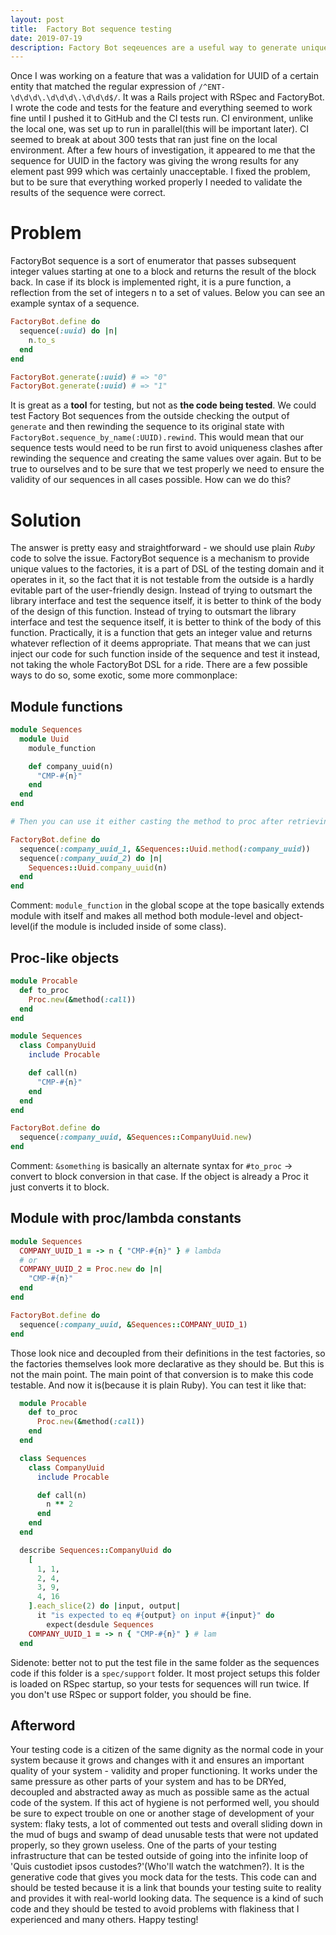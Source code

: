 ```yaml
---
layout: post
title:  Factory Bot sequence testing
date: 2019-07-19
description: Factory Bot seqeuences are a useful way to generate unique data for your test factories, but testing facilities also should be tested, so how can you reach that?
---
```

Once I was working on a feature that was a validation for UUID of a certain entity that matched the regular expression of `/^ENT-\d\d\d\.\d\d\d\.\d\d\d$/`. It was a Rails project with RSpec and FactoryBot. I wrote the code and tests for the feature and everything seemed to work fine until I pushed it to GitHub and the CI tests run. CI environment, unlike the local one, was set up to run in parallel(this will be important later). CI seemed to break at about 300 tests that ran just fine on the local environment. After a few hours of investigation, it appeared to me that the sequence for UUID in the factory was giving the wrong results for any element past 999 which was certainly unacceptable. I fixed the problem, but to be sure that everything worked properly I needed to validate the results of the sequence were correct.

# Problem

FactoryBot sequence is a sort of enumerator that passes subsequent integer values starting at one to a block and returns the result of the block back. In case if its block is implemented right, it is a pure function, a reflection from the set of integers n to a set of values. Below you can see an example syntax of a sequence.

```ruby
FactoryBot.define do
  sequence(:uuid) do |n|
    n.to_s
  end
end

FactoryBot.generate(:uuid) # => "0"
FactoryBot.generate(:uuid) # => "1"
```

It is great as a __tool__ for testing, but not as __the code being tested__. We could test Factory Bot sequences from the outside checking the output of `generate` and then rewinding the sequence to its original state with `FactoryBot.sequence_by_name(:UUID).rewind`. This would mean that our sequence tests would need to be run first to avoid uniqueness clashes after rewinding the sequence and creating the same values over again. But to be true to ourselves and to be sure that we test properly we need to ensure the validity of our sequences in all cases possible. How can we do this?

# Solution

The answer is pretty easy and straightforward - we should use plain *Ruby* code to solve the issue. FactoryBot sequence is a mechanism to provide unique values to the factories, it is a part of DSL of the testing domain and it operates in it, so the fact that it is not testable from the outside is a hardly evitable part of the user-friendly design. Instead of trying to outsmart the library interface and test the sequence itself, it is better to think of the body of the design of this function. Instead of trying to outsmart the library interface and test the sequence itself, it is better to think of the body of this function. Practically, it is a function that gets an integer value and returns whatever reflection of it deems appropriate. That means that we can just inject our code for such function inside of the sequence and test it instead, not taking the whole FactoryBot DSL for a ride. There are a few possible ways to do so, some exotic, some more commonplace:

## Module functions

```ruby
module Sequences
  module Uuid
    module_function

    def company_uuid(n)
      "CMP-#{n}"
    end
  end
end

# Then you can use it either casting the method to proc after retrieving it with #method method or just calling it inside of the block.

FactoryBot.define do
  sequence(:company_uuid_1, &Sequences::Uuid.method(:company_uuid))
  sequence(:company_uuid_2) do |n|
    Sequences::Uuid.company_uuid(n)
  end
end
```

Comment: `module_function` in the global scope at the tope basically extends module with itself and makes all method both module-level and object-level(if the module is included inside of some class).

## Proc-like objects
```ruby
module Procable
  def to_proc
    Proc.new(&method(:call))
  end
end

module Sequences
  class CompanyUuid
    include Procable

    def call(n)
      "CMP-#{n}"
    end
  end
end

FactoryBot.define do
  sequence(:company_uuid, &Sequences::CompanyUuid.new)
end
```

Comment: `&something` is basically an alternate syntax for `#to_proc` -> convert to block conversion in that case. If the object is already a Proc it just converts it to block.

## Module with proc/lambda constants

```ruby
module Sequences
  COMPANY_UUID_1 = -> n { "CMP-#{n}" } # lambda
  # or
  COMPANY_UUID_2 = Proc.new do |n|
    "CMP-#{n}"
  end
end

FactoryBot.define do
  sequence(:company_uuid, &Sequences::COMPANY_UUID_1)
end
```

Those look nice and decoupled from their definitions in the test factories, so the factories themselves look more declarative as they should be. But this is not the main point. The main point of that conversion is to make this code testable. And now it is(because it is plain Ruby). You can test it like that:

```ruby
  module Procable
    def to_proc
      Proc.new(&method(:call))
    end
  end

  class Sequences
    class CompanyUuid
      include Procable

      def call(n)
        n ** 2
      end
    end
  end

  describe Sequences::CompanyUuid do
    [
      1, 1,
      2, 4,
      3, 9,
      4, 16
    ].each_slice(2) do |input, output|
      it "is expected to eq #{output} on input #{input}" do
        expect(desdule Sequences
    COMPANY_UUID_1 = -> n { "CMP-#{n}" } # lam
  end
```

Sidenote: better not to put the test file in the same folder as the sequences code if this folder is a `spec/support` folder. It most project setups this folder is loaded on RSpec startup, so your tests for sequences will run twice. If you don't use RSpec or support folder, you should be fine.

## Afterword

Your testing code is a citizen of the same dignity as the normal code in your system because it grows and changes with it and ensures an important quality of your system - validity and proper functioning. It works under the same pressure as other parts of your system and has to be DRYed, decoupled and abstracted away as much as possible same as the actual code of the system. If this act of hygiene is not performed well, you should be sure to expect trouble on one or another stage of development of your system: flaky tests, a lot of commented out tests and overall sliding down in the mud of bugs and swamp of dead unusable tests that were not updated properly, so they grown useless. One of the parts of your testing infrastructure that can be tested outside of going into the infinite loop of 'Quis custodiet ipsos custodes?'(Who'll watch the watchmen?). It is the generative code that gives you mock data for the tests. This code can and should be tested because it is a link that bounds your testing suite to reality and provides it with real-world looking data. The sequence is a kind of such code and they should be tested to avoid problems with flakiness that I experienced and many others. Happy testing!

